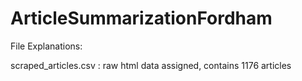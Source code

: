 # ArticleSummarizationFordham

File Explanations:

scraped_articles.csv : raw html data assigned, contains 1176 articles
